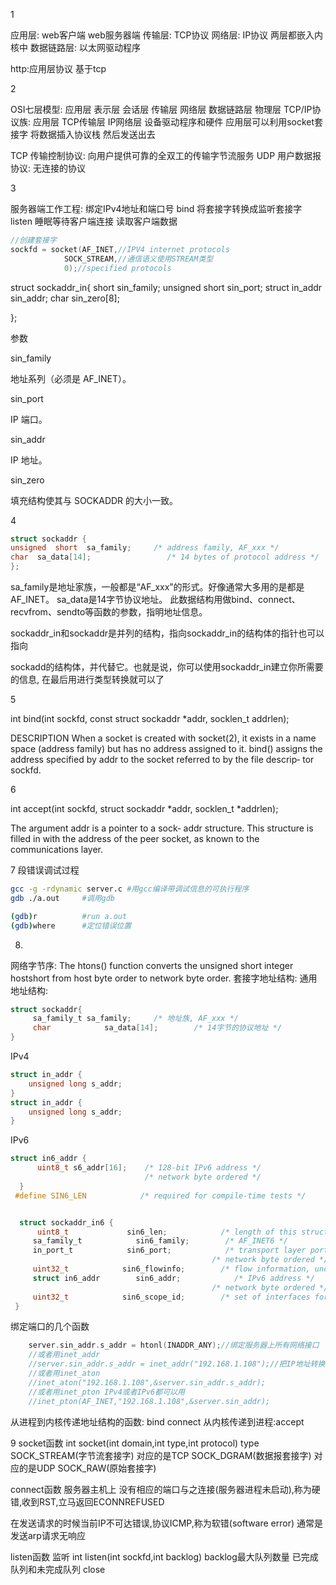 1

应用层: web客户端 web服务器端
传输层: TCP协议 网络层: IP协议 两层都嵌入内核中
数据链路层: 以太网驱动程序

http:应用层协议 基于tcp

2

OSI七层模型: 应用层 表示层 会话层 传输层 网络层 数据链路层 物理层
TCP/IP协议族: 应用层                      TCP传输层  IP网络层   设备驱动程序和硬件
应用层可以利用socket套接字 将数据插入协议栈 然后发送出去

TCP 传输控制协议: 向用户提供可靠的全双工的传输字节流服务
UDP 用户数据报协议: 无连接的协议

3

服务器端工作工程:
绑定IPv4地址和端口号 bind
将套接字转换成监听套接字 listen
睡眠等待客户端连接
读取客户端数据

```C
//创建套接字
sockfd = socket(AF_INET,//IPV4 internet protocols
            SOCK_STREAM,//通信语义使用STREAM类型
            0);//specified protocols

```

 struct sockaddr_in{
   short sin_family;
   unsigned short sin_port;
   struct in_addr sin_addr;
   char sin_zero[8];

};

参数

sin_family

地址系列（必须是 AF_INET）。

sin_port

IP 端口。

sin_addr

IP 地址。

sin_zero

填充结构使其与 SOCKADDR 的大小一致。

4

```C
struct sockaddr {
unsigned  short  sa_family;     /* address family, AF_xxx */
char  sa_data[14];                 /* 14 bytes of protocol address */
};
```
sa_family是地址家族，一般都是“AF_xxx”的形式。好像通常大多用的是都是AF_INET。
sa_data是14字节协议地址。
此数据结构用做bind、connect、recvfrom、sendto等函数的参数，指明地址信息。

sockaddr_in和sockaddr是并列的结构，指向sockaddr_in的结构体的指针也可以指向

sockadd的结构体，并代替它。也就是说，你可以使用sockaddr_in建立你所需要的信息,
在最后用进行类型转换就可以了

5

int bind(int sockfd, const struct sockaddr *addr,
                socklen_t addrlen);

DESCRIPTION
       When a socket is created with socket(2), it
       exists in a name space (address family) but
       has  no  address  assigned  to  it.  bind()
       assigns the address specified  by  addr  to
       the socket referred to by the file descrip‐
       tor sockfd.

6

int accept(int sockfd, struct sockaddr *addr, socklen_t *addrlen);

The argument addr is a pointer to  a  sock‐
       addr  structure.   This structure is filled
       in with the address of the peer socket,  as
       known  to  the  communications  layer.

7 段错误调试过程

```Bash
gcc -g -rdynamic server.c #用gcc编译带调试信息的可执行程序
gdb ./a.out     #调用gdb

(gdb)r          #run a.out
(gdb)where      #定位错误位置
```

8.
网络字节序:
The htons() function converts the unsigned short integer hostshort from
       host byte order to network byte order.
套接字地址结构:
通用地址结构:
```C
struct sockaddr{
     sa_family_t sa_family;     /* 地址族, AF_xxx */
     char            sa_data[14];        /* 14字节的协议地址 */
}
```
IPv4
```C
struct in_addr {
    unsigned long s_addr;
}
struct in_addr {
    unsigned long s_addr;
}
```
IPv6
```C
struct in6_addr {
      uint8_t s6_addr[16];    /* 128-bit IPv6 address */
                              /* network byte ordered */
  }
 #define SIN6_LEN            /* required for compile-time tests */


  struct sockaddr_in6 {
      uint8_t             sin6_len;            /* length of this struct (28) */
     sa_family_t            sin6_family;        /* AF_INET6 */
     in_port_t            sin6_port;            /* transport layer port# */
                                             /* network byte ordered */
     uint32_t            sin6_flowinfo;        /* flow information, undefined */
     struct in6_addr        sin6_addr;            /* IPv6 address */
                                             /* network byte ordered */
     uint32_t            sin6_scope_id;        /* set of interfaces for a scope */
 }
```

绑定端口的几个函数
```C
    server.sin_addr.s_addr = htonl(INADDR_ANY);//绑定服务器上所有网络接口
    //或者用inet_addr
    //server.sin_addr.s_addr = inet_addr("192.168.1.108");//把IP地址转换为网络字节序
    //或者用inet_aton
    //inet_aton("192.168.1.108",&server.sin_addr.s_addr);
    //或者用inet_pton IPv4或者IPv6都可以用
    //inet_pton(AF_INET,"192.168.1.108",&server.sin_addr);
```

从进程到内核传递地址结构的函数:
bind connect
从内核传递到进程:accept

9
socket函数
int socket(int domain,int type,int protocol)
type
SOCK_STREAM(字节流套接字) 对应的是TCP
SOCK_DGRAM(数据报套接字)  对应的是UDP
SOCK_RAW(原始套接字)

connect函数
服务器主机上 没有相应的端口与之连接(服务器进程未启动),称为硬错,收到RST,立马返回ECONNREFUSED

在发送请求的时候当前IP不可达错误,协议ICMP,称为软错(software error) 通常是发送arp请求无响应

listen函数 监听
int listen(int sockfd,int backlog)
backlog最大队列数量 已完成队列和未完成队列
close
